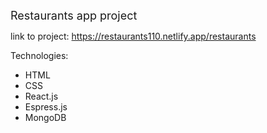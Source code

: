  <font size="4">Restaurants app project</font> 

link to project: https://restaurants110.netlify.app/restaurants


Technologies: 
* HTML 
* CSS
* React.js
* Espress.js
* MongoDB